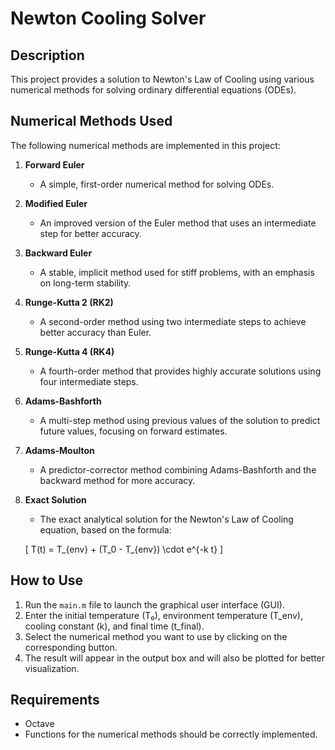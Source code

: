 # Newton Cooling Solver

## Description
This project provides a solution to Newton's Law of Cooling using various numerical methods for solving ordinary differential equations (ODEs).

## Numerical Methods Used
The following numerical methods are implemented in this project:

1. **Forward Euler**
   - A simple, first-order numerical method for solving ODEs.

2. **Modified Euler**
   - An improved version of the Euler method that uses an intermediate step for better accuracy.

3. **Backward Euler**
   - A stable, implicit method used for stiff problems, with an emphasis on long-term stability.

4. **Runge-Kutta 2 (RK2)**
   - A second-order method using two intermediate steps to achieve better accuracy than Euler.

5. **Runge-Kutta 4 (RK4)**
   - A fourth-order method that provides highly accurate solutions using four intermediate steps.

6. **Adams-Bashforth**
   - A multi-step method using previous values of the solution to predict future values, focusing on forward estimates.

7. **Adams-Moulton**
   - A predictor-corrector method combining Adams-Bashforth and the backward method for more accuracy.

8. **Exact Solution**
   - The exact analytical solution for the Newton's Law of Cooling equation, based on the formula:

   \[
   T(t) = T_{env} + (T_0 - T_{env}) \cdot e^{-k t}
   \]

## How to Use
1. Run the `main.m` file to launch the graphical user interface (GUI).
2. Enter the initial temperature (T₀), environment temperature (T_env), cooling constant (k), and final time (t_final).
3. Select the numerical method you want to use by clicking on the corresponding button.
4. The result will appear in the output box and will also be plotted for better visualization.

## Requirements
-  Octave
- Functions for the numerical methods should be correctly implemented.


